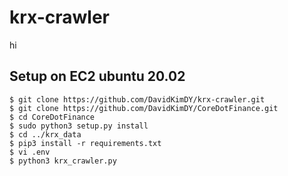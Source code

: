 # krx-crawler
hi

## Setup on EC2 ubuntu 20.02
```
$ git clone https://github.com/DavidKimDY/krx-crawler.git
$ git clone https://github.com/DavidKimDY/CoreDotFinance.git
$ cd CoreDotFinance
$ sudo python3 setup.py install
$ cd ../krx_data
$ pip3 install -r requirements.txt
$ vi .env
$ python3 krx_crawler.py
```
